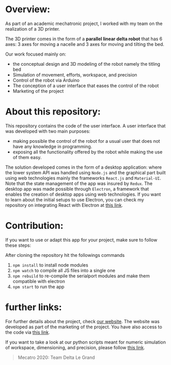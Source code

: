 # Overview:


As part of an academic mechatronic project, I worked with my team on the realization of a 3D printer.


The 3D printer comes in the form of a **parallel linear delta robot** that has 6 axes: 3 axes for moving a nacelle and 3 axes for moving and tilting the bed.


Our work focused mainly on:
- the conceptual design and 3D modeling of the robot namely the titling bed
- Simulation of movement, efforts, workspace, and precision
- Control of the robot via Arduino
- The conception of a user interface that eases the control of the robot
- Marketing of the project




# About this repository:
This repository contains the code of the user interface. A user interface that was developed with two main purposes: 
- making possible the control of the robot for a usual user that does not have any knowledge in programming.
- exposing all the functionality offered by the robot while making the use of them easy.


The solution developed comes in the form of a desktop application: where the lower system API was handled using `Node.js` and the graphical part built using web technologies mainly the frameworks `React.js` and `Material-UI`. Note that the state management of the app was insured by `Redux`.
The desktop app was made possible through `Electron`, a framework that enables the creation of desktop apps using web technologies. If you want to learn about the initial setups to use Electron, you can check my repository on integrating React with Electron at [this link](https://github.com/Badr-MOUFAD/electron-react-serialPort).



# Contribution:
If you want to use or adapt this app for your project, make sure to follow these steps:

After cloning the repository hit the followings commands
1. `npm install` to install node modules
2. `npm watch` to compile all JS files into a single one
3. `npm rebuild` to re-compile the serialport modules and make them compatible with electron
4. `npm start` to run the app



# further links:
For further details about the project, check [our website](https://delta-le-grand-website.vercel.app/). The website was developed as part of the marketing of the project. You have also access to the code via [this link](https://github.com/Badr-MOUFAD/Delta-LeGrand-website).


If you want to take a look at our python scripts meant for numeric simulation of workspace, dimensioning, and precision, please follow [this link](https://github.com/Badr-MOUFAD/Delta-LeGrand-python-script).


> Mecatro 2020: Team Delta Le Grand